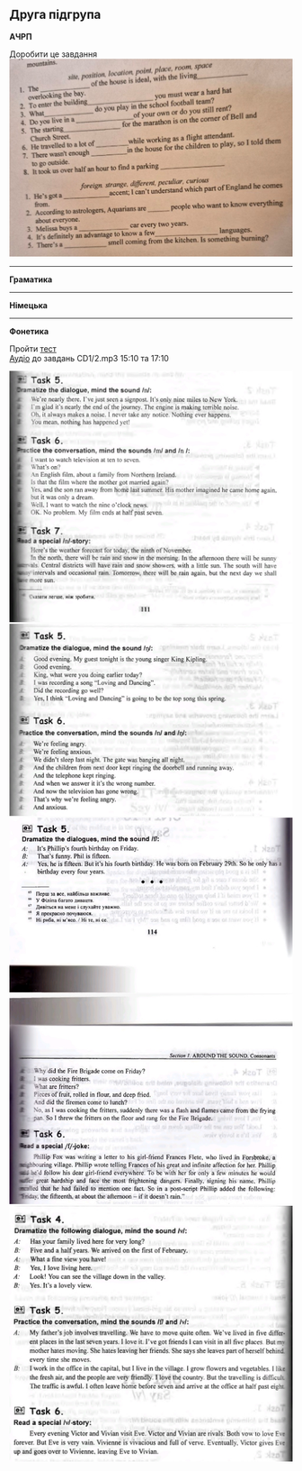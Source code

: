 <h2>Друга підгрупа</h2>

<strong>АЧРП</strong> <br>

Доробити це завдання
  <img src="2achrp.jpg" alt="">

---

<strong>Граматика</strong> <br>


---

<strong>Німецька</strong> <br>


---

<strong>Фонетика</strong> <br>

Пройти <a href="http://krnu.org/mod/quiz/view.php?id=506">тест</a> <br>
<a href="https://drive.google.com/drive/mobile/folders/1wS6gswOli-StjoNAvlZ7RwPoZV7mU7x8">Аудіо</a> до завдань CD1/2.mp3 15:10 та 17:10

<img src="2fn.jpg" alt="">
<img src="2fn2.jpg" alt="">
<img src="2fn3.jpg" alt="">
<img src="2fn4.jpg" alt="">
